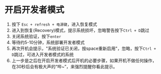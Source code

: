 # 开启开发者模式

1. 按下 `Esc + refresh + 电源键`，进入恢复模式
2. 进入到恢复(Recovery)模式，提示系统损坏，忽略警告按下`Ctrl + D`跳过
3. 关闭系统验证，按下`enter`
4. 等待约5-10分钟，系统部署开发者模式
5. 再次开机会提示，"系统验证已关闭，按space重新启用"，忽略，按下`Ctrl + D`跳过，可进入开发者模式的系统
6. 上一步是之后在开启开发者模式后开机的必要步骤，如果开机不做任何操作，在30秒后会有极大声的“哔~”，来强烈提醒你看此提示。